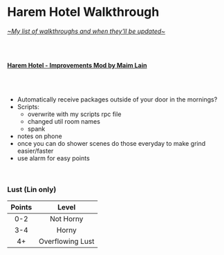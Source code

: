 # Harem Hotel Walkthrough
[*\~My list of walkthroughs and when they'll be updated\~*](https://www.patreon.com/maimlain)

<br>
<br>

[**Harem Hotel - Improvements Mod by Maim Lain**](https://github.com/maim-lain/haremhotel/blob/master/mod.md)

<br>
<br>

- Automatically receive packages outside of your door in the mornings?
- Scripts:
  - overwrite with my scripts rpc file
  - changed util room names
  - spank
- notes on phone
- once you can do shower scenes do those everyday to make grind easier/faster
- use alarm for easy points

<br>

### Lust (Lin only)
Points | Level
:---: | :---:
0-2 | Not Horny
3-4 | Horny
4+ | Overflowing Lust

<br>
<br>
<br>
<br>
<br>
